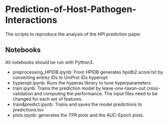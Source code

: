 # Prediction-of-Host-Pathogen-Interactions
The scripts to reproduce the analysis of the HPI prediction paper

## Notebooks
All notebooks should be run with Python3. 
* preprocessing_HPIDB.ipynb: From HPIDB generates hpidb2.score.txt by converting entrez IDs to UniProt IDs
hyperopt
* hyperopt.ipynb: Runs the hyperas library to tune hyperparameters
* train.ipynb: Trains the prediction model by leave-one-taxon-out cross-validation and computing the performance. The input files need to be changed for each set of features.
* train&predict.ipynb: Trains and saves the model predictions to predictions.tsv
* plots.ipynb: generates the TPR plots and the AUC-Epoch plots.
